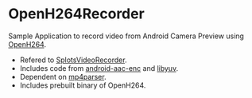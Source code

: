 # OpenH264Recorder
Sample Application to record video from Android Camera Preview using [OpenH264](cisco/openh264). 

- Refered to [SplotsVideoRecorder](klaus-steiner/SplotsVideoRecorder).
- Includes code from [android-aac-enc](timsu/android-aac-enc) and [libyuv](https://chromium.googlesource.com/libyuv/libyuv/).
- Dependent on [mp4parser](sannies/mp4parser).
- Includes prebuilt binary of OpenH264.
